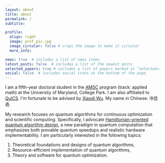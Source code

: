 ```yaml
---
layout: about
title: about
permalink: /
subtitle: 

profile:
  align: right
  image: prof_pic.jpg
  image_circular: false # crops the image to make it circular
  more_info:

news: true  # includes a list of news items
latest_posts: false  # includes a list of the newest posts
selected_papers: true # includes a list of papers marked as "selected={true}"
social: false  # includes social icons at the bottom of the page
---
```


I am a fifth-year doctoral student in the [AMSC](https://amsc.umd.edu/) program (track: applied math) at the University of Maryland, College Park. I am also affiliated to [QuICS](https://quics.umd.edu/). I'm fortunate to be advised by [Xiaodi Wu](https://www.cs.umd.edu/~xwu/). My name in Chinese: 冷佳奇.

My research focuses on quantum algorithms for continuous optimization and scientific computing. Specifically, I advocate [Hamiltonian-oriented quantum algorithm design](https://www.cs.umd.edu/~xwu/research.html), a new paradigm in quantum computation that emphasizes both provable quantum speedups and realistic hardware implementability. I am particularly interested in the following topics:

1. Theoretical foundations and designs of quantum algorithms,
2. Resource-efficient implementation of quantum algorithms,
3. Theory and software for quantum optimization.

